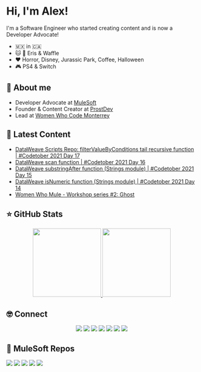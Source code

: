 # Hi, I'm Alex!

I'm a Software Engineer who started creating content and is now a Developer Advocate!

- 🇲🇽 in 🇨🇦
- 🐱 🐶 Eris & Waffle
- ❤️ Horror, Disney, Jurassic Park, Coffee, Halloween
- 🎮 PS4 & Switch

## 👋 About me

- Developer Advocate at [MuleSoft](https://www.mulesoft.com/)
- Founder & Content Creator at [ProstDev](https://www.prostdev.com/)
- Lead at [Women Who Code Monterrey](https://www.womenwhocode.com/monterrey)

## 📝 Latest Content
<!-- BLOG:START -->
- [DataWeave Scripts Repo: filterValueByConditions tail recursive function | #Codetober 2021 Day 17](https://www.alexandramartinez.world/post/dataweave-scripts-repo-filtervaluebyconditions-tail-recursive-function-codetober-2021-day-17)
- [DataWeave scan function | #Codetober 2021 Day 16](https://www.alexandramartinez.world/post/dataweave-scan-function-codetober-2021-day-16)
- [DataWeave substringAfter function (Strings module) | #Codetober 2021 Day 15](https://www.alexandramartinez.world/post/dataweave-substringafter-function-strings-module-codetober-2021-day-15)
- [DataWeave isNumeric function (Strings module) | #Codetober 2021 Day 14](https://www.alexandramartinez.world/post/dataweave-isnumeric-function-strings-module-codetober-2021-day-14)
- [Women Who Mule - Workshop series #2: Ghost](https://www.alexandramartinez.world/post/women-who-mule-workshop-series-2-ghost-1)
<!-- BLOG:END -->

## ⭐️ GitHub Stats

<p align="center">
  <a href="https://github.com/alexandramartinez">
    <img height="180em" src="https://github-readme-stats.vercel.app/api?username=alexandramartinez&theme=buefy&count_private=true&show_icons=true&include_all_commits=true"/>
    <img height="180em" src="https://github-readme-stats-eight-theta.vercel.app/api/top-langs/?username=alexandramartinez&theme=buefy&layout=compact&langs_count=6"/>
  </a>
</p>

## 🤓 Connect

<p align="center">
  <a href="https://www.alexandramartinez.world"><img src="https://img.shields.io/badge/-Website-blueviolet?style=for-the-badge"/></a>
  <a href="https://www.linkedin.com/in/alexandra-n-martinez/"><img src="https://img.shields.io/badge/-LinkedIn-blue?style=for-the-badge&logo=Linkedin&logoColor=white"/></a>
  <a href="https://twitter.com/devalexmartinez"><img src="https://img.shields.io/badge/-Twitter-blue?style=for-the-badge&logo=Twitter&logoColor=white"/></a>
  <a href="https://www.facebook.com/devalexmartinez"><img src="https://img.shields.io/badge/-Facebook-blue?style=for-the-badge&logo=Facebook&logoColor=white"/></a>
  <a href="https://www.instagram.com/devalexmartinez/"><img src="https://img.shields.io/badge/-Instagram-orange?style=for-the-badge&logo=Instagram&logoColor=white"/></a>
  <a href="https://www.polywork.com/devalexmartinez"><img src="https://img.shields.io/badge/-Polywork-blueviolet?style=for-the-badge&logo=Polywork&logoColor=white"/></a>
  <a href="https://www.alexandramartinez.world/links"><img src="https://img.shields.io/badge/-Others-green?style=for-the-badge&logo=Linktree&logoColor=white"/></a>
</p>

## 🧐 MuleSoft Repos

[![](https://github-readme-stats.vercel.app/api/pin/?username=alexandramartinez&repo=DataWeave-scripts&theme=buefy)](https://github.com/alexandramartinez/DataWeave-scripts)
[![](https://github-readme-stats.vercel.app/api/pin/?username=alexandramartinez&repo=reviewing-a-complex-dw-transformation-use-case&theme=buefy)](https://github.com/alexandramartinez/reviewing-a-complex-dw-transformation-use-case)
[![](https://github-readme-stats.vercel.app/api/pin/?username=alexandramartinez&repo=intro-a-dataweave&theme=buefy)](https://github.com/alexandramartinez/intro-a-dataweave)
[![](https://github-readme-stats.vercel.app/api/pin/?username=alexandramartinez&repo=my-process-api-munits&theme=buefy)](https://github.com/alexandramartinez/my-process-api-munits)
[![](https://github-readme-stats.vercel.app/api/pin/?username=alexandramartinez&repo=vampireAPI&theme=buefy)](https://github.com/alexandramartinez/vampireAPI)
